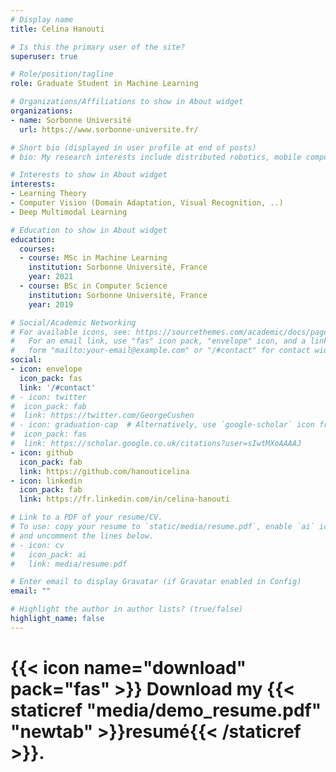 ```yaml
---
# Display name
title: Celina Hanouti

# Is this the primary user of the site?
superuser: true

# Role/position/tagline
role: Graduate Student in Machine Learning

# Organizations/Affiliations to show in About widget
organizations:
- name: Sorbonne Université
  url: https://www.sorbonne-universite.fr/

# Short bio (displayed in user profile at end of posts)
# bio: My research interests include distributed robotics, mobile computing and programmable matter.

# Interests to show in About widget
interests:
- Learning Theory
- Computer Vision (Domain Adaptation, Visual Recognition, ..)
- Deep Multimodal Learning

# Education to show in About widget
education:
  courses:
  - course: MSc in Machine Learning
    institution: Sorbonne Université, France
    year: 2021
  - course: BSc in Computer Science
    institution: Sorbonne Université, France
    year: 2019

# Social/Academic Networking
# For available icons, see: https://sourcethemes.com/academic/docs/page-builder/#icons
#   For an email link, use "fas" icon pack, "envelope" icon, and a link in the
#   form "mailto:your-email@example.com" or "/#contact" for contact widget.
social:
- icon: envelope
  icon_pack: fas
  link: '/#contact'
# - icon: twitter
#  icon_pack: fab
#  link: https://twitter.com/GeorgeCushen
# - icon: graduation-cap  # Alternatively, use `google-scholar` icon from `ai` icon pack
#  icon_pack: fas
#  link: https://scholar.google.co.uk/citations?user=sIwtMXoAAAAJ
- icon: github
  icon_pack: fab
  link: https://github.com/hanouticelina
- icon: linkedin
  icon_pack: fab
  link: https://fr.linkedin.com/in/celina-hanouti

# Link to a PDF of your resume/CV.
# To use: copy your resume to `static/media/resume.pdf`, enable `ai` icons in `params.toml`, 
# and uncomment the lines below.
# - icon: cv
#   icon_pack: ai
#   link: media/resume.pdf

# Enter email to display Gravatar (if Gravatar enabled in Config)
email: ""

# Highlight the author in author lists? (true/false)
highlight_name: false
---
```




# {{< icon name="download" pack="fas" >}} Download my {{< staticref "media/demo_resume.pdf" "newtab" >}}resumé{{< /staticref >}}.
